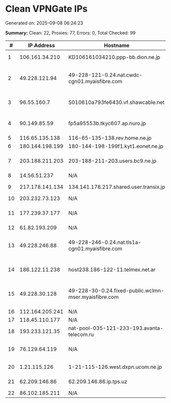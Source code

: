 # Clean VPNGate IPs
Generated on: 2025-09-08 06:24:23

**Summary:** Clean: 22, Proxies: 77, Errors: 0, Total Checked: 99

| # | IP Address | Hostname | Type | Country | Provider |
|---|------------|----------|------|---------|----------|
| 1 | 106.161.34.210 | KD106161034210.ppp-bb.dion.ne.jp | Business | JP | KDDI CORPORATION |
| 2 | 49.228.121.94 | 49-228-121-0.24.nat.cwdc-cgn01.myaisfibre.com | Wireless | TH | ADVANCED WIRELESS NETWORK COMPANY LIMITED |
| 3 | 96.55.160.7 | S010610a793fe6430.vf.shawcable.net | Residential | CA | Shaw Communications Inc. |
| 4 | 90.149.85.59 | fp5a95553b.tkyc607.ap.nuro.jp | Business | JP | Sony Network Communications Inc. |
| 5 | 116.65.135.138 | 116-65-135-138.rev.home.ne.jp | Business | JP | JCOM Co., Ltd. |
| 6 | 180.144.198.199 | 180-144-198-199f1.kyt1.eonet.ne.jp | Business | JP | OPTAGE Inc. |
| 7 | 203.188.211.203 | 203-188-211-203.users.bc9.ne.jp | Wireless | JP | kanuma cable television Corporation |
| 8 | 14.56.51.237 | N/A | Business | KR | Korea Telecom |
| 9 | 217.178.141.134 | 134.141.178.217.shared.user.transix.jp | Business | JP | INTERNET MULTIFEED CO. |
| 10 | 203.232.73.123 | N/A | Business | KR | Korea Telecom |
| 11 | 177.239.37.177 | N/A | Wireless | MX | Cablemas Telecomunicaciones SA de CV |
| 12 | 61.82.193.209 | N/A | Business | KR | Korea Telecom |
| 13 | 49.228.246.88 | 49-228-246-0.24.nat.tls1a-cgn01.myaisfibre.com | Wireless | TH | ADVANCED WIRELESS NETWORK COMPANY LIMITED |
| 14 | 186.122.11.238 | host238.186-122-11.telmex.net.ar | Business | AR | Techtel LMDS Comunicaciones Interactivas S.A. |
| 15 | 49.228.30.128 | 49-228-30-0.24.fixed-public.wclmn-mser.myaisfibre.com | Residential | TH | ADVANCED WIRELESS NETWORK COMPANY LIMITED |
| 16 | 112.164.205.241 | N/A | Business | KR | Korea Telecom |
| 17 | 118.45.110.177 | N/A | Business | KR | Korea Telecom |
| 18 | 193.233.121.35 | nat-pool-035-121-233-193.avanta-telecom.ru | Business | RU | LLC "AVANTA TELECOM" |
| 19 | 76.129.64.119 | N/A | Residential | US | Comcast Cable Communications, LLC |
| 20 | 1.21.115.126 | 1-21-115-126.west.dxpn.ucom.ne.jp | Wireless | JP | ARTERIA Networks Corporation |
| 21 | 62.209.146.86 | 62.209.146.86.ip.tps.uz | Residential | UZ | "IST TELEKOM" JV LLC |
| 22 | 86.102.185.211 | N/A | Business | RU | PJSC Rostelecom |
